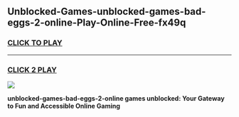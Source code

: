 
## Unblocked-Games-unblocked-games-bad-eggs-2-online-Play-Online-Free-fx49q
<h3>
<a href="https://premium76.site?title=unblocked-games-bad-eggs-2-online&ref=26A">CLICK TO PLAY</a></h3>
<hr>

<h3>
<a href="https://premium76.site?title=unblocked-games-bad-eggs-2-online&ref=26A">CLICK 2 PLAY</a>
  
</h3>

<a href="https://premium76.site?title=unblocked-games-bad-eggs-2-online&ref=26A"><img src="https://clearcache.store/games.png"></a>


**unblocked-games-bad-eggs-2-online games unblocked: Your Gateway to Fun and Accessible Online Gaming**
